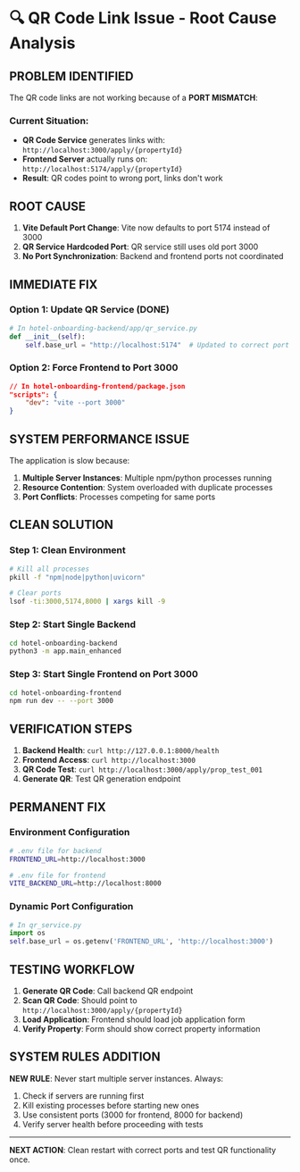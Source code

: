 # 🔍 QR Code Link Issue - Root Cause Analysis

## **PROBLEM IDENTIFIED**

The QR code links are not working because of a **PORT MISMATCH**:

### **Current Situation:**
- **QR Code Service** generates links with: `http://localhost:3000/apply/{propertyId}`
- **Frontend Server** actually runs on: `http://localhost:5174/apply/{propertyId}`
- **Result**: QR codes point to wrong port, links don't work

## **ROOT CAUSE**

1. **Vite Default Port Change**: Vite now defaults to port 5174 instead of 3000
2. **QR Service Hardcoded Port**: QR service still uses old port 3000
3. **No Port Synchronization**: Backend and frontend ports not coordinated

## **IMMEDIATE FIX**

### **Option 1: Update QR Service (DONE)**
```python
# In hotel-onboarding-backend/app/qr_service.py
def __init__(self):
    self.base_url = "http://localhost:5174"  # Updated to correct port
```

### **Option 2: Force Frontend to Port 3000**
```json
// In hotel-onboarding-frontend/package.json
"scripts": {
    "dev": "vite --port 3000"
}
```

## **SYSTEM PERFORMANCE ISSUE**

The application is slow because:
1. **Multiple Server Instances**: Multiple npm/python processes running
2. **Resource Contention**: System overloaded with duplicate processes
3. **Port Conflicts**: Processes competing for same ports

## **CLEAN SOLUTION**

### **Step 1: Clean Environment**
```bash
# Kill all processes
pkill -f "npm|node|python|uvicorn"

# Clear ports
lsof -ti:3000,5174,8000 | xargs kill -9
```

### **Step 2: Start Single Backend**
```bash
cd hotel-onboarding-backend
python3 -m app.main_enhanced
```

### **Step 3: Start Single Frontend on Port 3000**
```bash
cd hotel-onboarding-frontend
npm run dev -- --port 3000
```

## **VERIFICATION STEPS**

1. **Backend Health**: `curl http://127.0.0.1:8000/health`
2. **Frontend Access**: `curl http://localhost:3000`
3. **QR Code Test**: `curl http://localhost:3000/apply/prop_test_001`
4. **Generate QR**: Test QR generation endpoint

## **PERMANENT FIX**

### **Environment Configuration**
```bash
# .env file for backend
FRONTEND_URL=http://localhost:3000

# .env file for frontend  
VITE_BACKEND_URL=http://localhost:8000
```

### **Dynamic Port Configuration**
```python
# In qr_service.py
import os
self.base_url = os.getenv('FRONTEND_URL', 'http://localhost:3000')
```

## **TESTING WORKFLOW**

1. **Generate QR Code**: Call backend QR endpoint
2. **Scan QR Code**: Should point to `http://localhost:3000/apply/{propertyId}`
3. **Load Application**: Frontend should load job application form
4. **Verify Property**: Form should show correct property information

## **SYSTEM RULES ADDITION**

**NEW RULE**: Never start multiple server instances. Always:
1. Check if servers are running first
2. Kill existing processes before starting new ones
3. Use consistent ports (3000 for frontend, 8000 for backend)
4. Verify server health before proceeding with tests

---

**NEXT ACTION**: Clean restart with correct ports and test QR functionality once.
